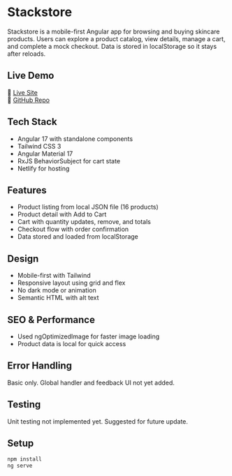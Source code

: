 # Stackstore

Stackstore is a mobile-first Angular app for browsing and buying skincare products. Users can explore a product catalog, view details, manage a cart, and complete a mock checkout. Data is stored in localStorage so it stays after reloads.

## Live Demo

🔗 [Live Site](https://stack-store.netlify.app)  
📁 [GitHub Repo](https://github.com/Juliet-niki/StackStore)

## Tech Stack

- Angular 17 with standalone components
- Tailwind CSS 3
- Angular Material 17
- RxJS BehaviorSubject for cart state
- Netlify for hosting

## Features

- Product listing from local JSON file (16 products)
- Product detail with Add to Cart
- Cart with quantity updates, remove, and totals
- Checkout flow with order confirmation
- Data stored and loaded from localStorage

## Design

- Mobile-first with Tailwind
- Responsive layout using grid and flex
- No dark mode or animation
- Semantic HTML with alt text

## SEO & Performance

- Used ngOptimizedImage for faster image loading
- Product data is local for quick access

## Error Handling

Basic only. Global handler and feedback UI not yet added.

## Testing

Unit testing not implemented yet. Suggested for future update.

## Setup

```bash
npm install
ng serve
```
